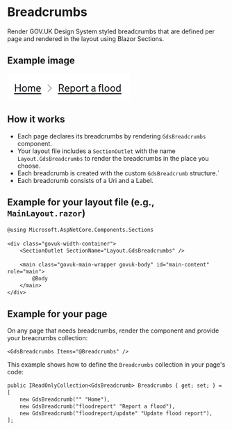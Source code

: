 # Breadcrumbs

Render GOV.UK Design System styled breadcrumbs that are defined per page and rendered in the layout using Blazor Sections.

## Example image

![Breadcrumbs example](Breadcrumbs.png)

## How it works

- Each page declares its breadcrumbs by rendering `GdsBreadcrumbs` component.
- Your layout file includes a `SectionOutlet` with the name `Layout.GdsBreadcrumbs` to render the breadcrumbs in the place you choose.
- Each breadcrumb is created with the custom `GdsBreadcrumb` structure.`
- Each breadcrumb consists of a Uri and a Label.

## Example for your layout file (e.g., `MainLayout.razor`)

```
@using Microsoft.AspNetCore.Components.Sections

<div class="govuk-width-container">
    <SectionOutlet SectionName="Layout.GdsBreadcrumbs" />

    <main class="govuk-main-wrapper govuk-body" id="main-content" role="main">
        @Body
    </main>
</div>

```

## Example for your page

On any page that needs breadcrumbs, render the component and provide your breacrumbs collection:
```
<GdsBreadcrumbs Items="@Breadcrumbs" />
```
This example shows how to define the `Breadcrumbs` collection in your page's code:
```
public IReadOnlyCollection<GdsBreadcrumb> Breadcrumbs { get; set; } = [
    new GdsBreadcrumb("" "Home"),
    new GdsBreadcrumb("floodreport" "Report a flood"),
    new GdsBreadcrumb("floodreport/update" "Update flood report"),
];
```